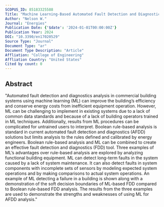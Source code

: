 ```yaml
---
SCOPUS_ID: 85183325588
Title: "Machine Learning-Based Automated Fault Detection and Diagnostics in Building Systems"
Author: "Nelson W."
Journal: "Energies"
Publication Date: {'$date': '2024-01-01T00:00:00Z'}
Publication Year: 2024
DOI: "10.3390/en17020529"
Source Type: "Journal"
Document Type: "ar"
Document Type Description: "Article"
Affliation: "College of Engineering"
Affliation Country: "United States"
Cited by count: 0
---
```


## Abstract
"Automated fault detection and diagnostics analysis in commercial building systems using machine learning (ML) can improve the building’s efficiency and conserve energy costs from inefficient equipment operation. However, ML can be challenging to implement in existing systems due to a lack of common data standards and because of a lack of building operators trained in ML techniques. Additionally, results from ML procedures can be complicated for untrained users to interpret. Boolean rule-based analysis is standard in current automated fault detection and diagnostics (AFDD) solutions but limits analysis to the rules defined and calibrated by energy engineers. Boolean rule-based analysis and ML can be combined to create an effective fault detection and diagnostics (FDD) tool. Three examples of ML’s advantages over rule-based analysis are explored by analyzing functional building equipment. ML can detect long-term faults in the system caused by a lack of system maintenance. It can also detect faults in system components with incomplete sets of sensors by modeling expected system operations and by making comparisons to actual system operations. An example of ML detecting a failure in a building is shown along with a demonstration of the soft decision boundaries of ML-based FDD compared to Boolean rule-based FDD analysis. The results from the three examples are used to demonstrate the strengths and weaknesses of using ML for AFDD analysis."
